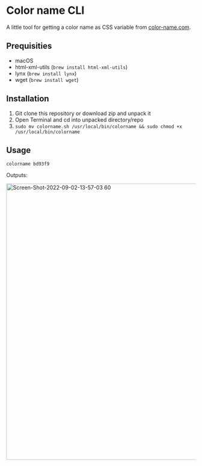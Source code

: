 # Color name CLI

A little tool for getting a color name as CSS variable from [color-name.com](https://www.color-name.com/).

## Prequisities

* macOS
* html-xml-utils (`brew install html-xml-utils`)
* lynx (`brew install lynx`)
* wget (`brew install wget`)

## Installation

1. Git clone this repository or download zip and unpack it
2. Open Terminal and cd into unpacked directory/repo
3. `sudo mv colorname.sh /usr/local/bin/colorname && sudo chmod +x /usr/local/bin/colorname`

## Usage

```shell
colorname bd93f9
```

Outputs:

<img width="734" alt="Screen-Shot-2022-09-02-13-57-03 60" src="https://user-images.githubusercontent.com/1534150/188125446-feff5b7f-1fcb-41d9-aee7-56a56d0738f9.png">
